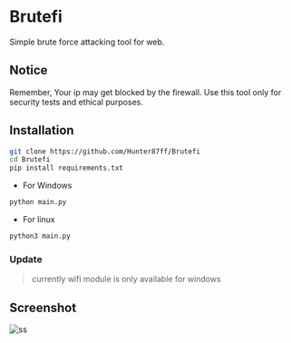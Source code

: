 # Brutefi
Simple brute force attacking tool for web.  

## Notice
Remember, Your ip may get blocked by the firewall. Use this tool only for security tests and ethical purposes.

## Installation
```bash
git clone https://github.com/Hunter87ff/Brutefi
cd Brutefi
pip install requirements.txt
```
- For Windows
```bash
python main.py
```
- For linux
```bash
python3 main.py
```
### Update
> currently wifi module is only available for windows

## Screenshot
![ss](https://images-ext-2.discordapp.net/external/ZZv6StqajRuiF4DwvmPOZ8JvjRwIrXGlopd0UEFdW0w/https/raw.githubusercontent.com/Hunter87ff/BruteWeb/main/assets/ss.png?width=584&height=394)
